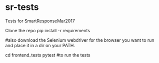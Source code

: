 # sr-tests
Tests for SmartResponseMar2017

Clone the repo
pip install -r requirements

#also download the Selenium webdriver for the browser you want to run and place it in a dir on your PATH.

cd frontend_tests
pytest #to run the tests
